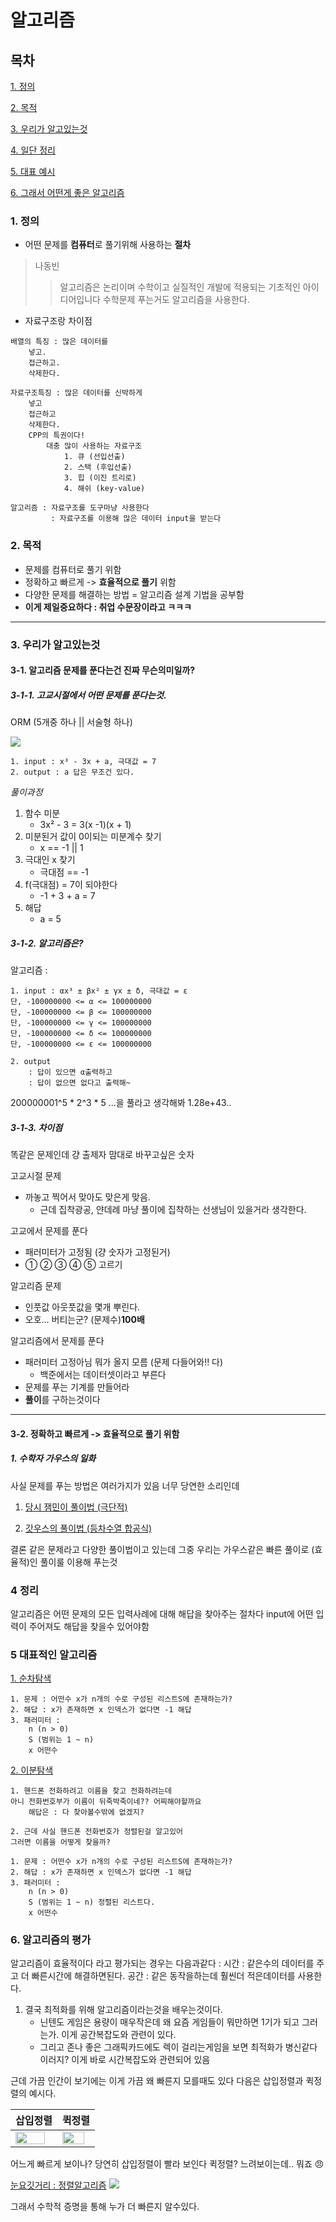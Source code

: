 # 알고리즘

## 목차
[1. 정의](#1-정의)

[2. 목적](#2-목적)

[3. 우리가 알고있는것](#3-우리가-알고있는것)

[4. 일단 정리](#4-정리)

[5. 대표 예시](#5-대표적인-알고리즘)

[6. 그래서 어떤게 좋은 알고리즘](#6-알고리즘의-평가)



### 1. 정의 
* 어떤 문제를 **컴퓨터**로 풀기위해 사용하는 **절차**
>나동빈 
>>알고리즘은 논리이며 수학이고 실질적인 개발에 적용되는 기초적인 아이디어입니다
수학문제 푸는거도 알고리즘을 사용한다.


* 자료구조랑 차이점
```
배열의 특징 : 많은 데이터를 
    넣고.
    접근하고.
    삭제한다.

자료구조특징 : 많은 데이터를 신박하게 
    넣고 
    접근하고
    삭제한다.
    CPP의 특권이다!
        대충 많이 사용하는 자료구조
            1. 큐 (선입선출)
            2. 스택 (후입선출)
            3. 힙 (이진 트리로)
            4. 해쉬 (key-value)

알고리즘 : 자료구조를 도구마냥 사용한다
         : 자료구조를 이용해 많은 데이터 input을 받는다

```
### 2. 목적
* 문제를 컴퓨터로 풀기 위함
* 정확하고 빠르게 -> **효율적으로 풀기** 위함
* 다양한 문제를 해결하는 방법 = 알고리즘 설계 기법을 공부함
* **이게 제일중요하다 : 취업 수문장이라고 ㅋㅋㅋ**

------

### 3. 우리가 알고있는것

#### 3-1. 알고리즘 문제를 푼다는건 진짜 무슨의미일까?
##### 3-1-1. 고교시절에서 어떤 문제를 푼다는것.
ORM (5개중 하나 || 서술형 하나)

![](2022-01-20-19-31-34.png)
```
1. input : x³ - 3x + a, 극대값 = 7
2. output : a 답은 무조건 있다.
```
*풀이과정*
   1. 함수 미분
      * 3x² - 3 = 3(x -1)(x + 1)
   2. 미분된거 값이 0이되는 미분계수 찾기 
      * x == -1 || 1
   3. 극대인 x 찾기
      * 극대점 == -1
   4. f(극대점) = 7이 되야한다
      * -1 + 3 + a = 7
   5. 해답
      * a = 5

##### 3-1-2. 알고리즘은?
알고리즘 : 

```
1. input : αx³ ± βx² ± γx ± δ, 극대값 = ε
단, -100000000 <= α <= 100000000
단, -100000000 <= β <= 100000000
단, -100000000 <= γ <= 100000000
단, -100000000 <= δ <= 100000000
단, -100000000 <= ε <= 100000000

2. output 
    : 답이 있으면 α출력하고
    : 답이 없으면 없다고 출력해~ 
```

200000001^5 * 2^3 * 5 ...을 풀라고 생각해봐 1.28e+43..

##### 3-1-3. 차이점
똑같은 문제인데 걍 출제자 맘대로 바꾸고싶은 숫자 

고교시절 문제
* 까놓고 찍어서 맞아도 맞은게 맞음.
  * 근데 집착광공, 얀데례 마냥 풀이에 집착하는 선생님이 있을거라 생각한다.

고교에서 문제를 푼다
* 패러미터가 고정됨 (걍 숫자가 고정된거)
* ① ② ③ ④ ⑤ 고르기

알고리즘 문제
* 인풋값 아웃풋값을 몇개 뿌린다.
* 오호... 버티는군? (문제수)**100배** 

알고리즘에서 문제를 푼다
* 패러미터 고정아님 뭐가 올지 모름 (문제 다들어와!! 다)
  * 백준에서는 데이터셋이라고 부른다 
* 문제를 푸는 기계를 만들어라
* **풀이**를 구하는것이다

------------------------

#### 3-2. 정확하고 빠르게 -> 효율적으로 풀기 위함
##### 1. 수학자 가우스의 일화
사실 문제를 푸는 방법은 여러가지가 있음 너무 당연한 소리인데

1. [당시 잼민이 풀이법 (극단적)](./1_개요_코드/1_개요_학생의풀이_1.cpp)

2. [갓우스의 풀이법 (등차수열 합공식)](./1_개요_코드/1_개요_가우스풀이법_등차수열합공식_1.cpp)


결론 같은 문제라고 다양한 풀이법이고 있는데
그중 우리는 가우스같은  빠른 풀이로 (효율적)인 풀이룰
이용해 푸는것

### 4 정리
알고리즘은 어떤 문제의 모든 입력사례에 대해 해답을 찾아주는 절차다
input에 어떤 입력이 주어져도 해답을 찾을수 있어야함

### 5 대표적인 알고리즘

[1. 순차탐색](./1_개요_코드/1_개요_순차탐색_1.cpp)

```
1. 문제 : 어떤수 x가 n개의 수로 구성된 리스트S에 존재하는가?
2. 해답 : x가 존재하면 x 인덱스가 없다면 -1 해답
3. 패러미터 : 
    n (n > 0)
    S (범위는 1 ~ n)
    x 어떤수
```


[2. 이분탐색](./1_개요_코드/1_개요_이분탐색_1.cpp)

```
1. 핸드폰 전화하려고 이름을 찾고 전화하려는데
아니 전화번호부가 이름이 뒤죽박죽이네?? 어찌해야할까요
    해답은 : 다 찾아볼수밖에 없겠지?

2. 근데 사실 핸드폰 전화번호가 정렬된걸 알고있어
그러면 이름을 어떻게 찾을까?
```

```
1. 문제 : 어떤수 x가 n개의 수로 구성된 리스트S에 존재하는가?
2. 해답 : x가 존재하면 x 인덱스가 없다면 -1 해답
3. 패러미터 : 
    n (n > 0)
    S (범위는 1 ~ n) 정렬된 리스트다. 
    x 어떤수
```

### 6. 알고리즘의 평가
알고리즘이 효율적이다 라고 평가되는 경우는 다음과같다
    : 시간 : 같은수의 데이터를 주고 더 빠른시간에 해결하면된다.
    공간 : 같은 동작을하는데 훨씬더 적은데이터를 사용한다.

1. 결국 최적화를 위해 알고리즘이라는것을 배우는것이다.
    * 닌텐도 게임은 용량이 매우작은데 왜 요즘 게임들이 뭐만하면 1기가 되고 그러는가.
이게 공간복잡도와 관련이 있다.
   * 그리고 존나 좋은 그래픽카드에도 렉이 걸리는게임을 보면 최적화가 병신같다 이러지? 이게 바로 시간복잡도와 관련되어 있음


근데 가끔 인간이 보기에는 이게 가끔 왜 빠른지 모를때도 있다
다음은 삽입정렬과 퀵정렬의 예시다.

| 삽입정렬                                                                           | 퀵정렬                                                                             |
| :--------------------------------------------------------------------------------- | :--------------------------------------------------------------------------------- |
| <img src="https://media.giphy.com/media/W4Hi8ot8XHtKgrndSv/giphy.gif" width="89%"> | <img src="https://media.giphy.com/media/AH0HNTCqmuujn1Rnt1/giphy.gif" width="89%"> |

어느게 빠르게 보이나?
당연히 삽입정렬이 빨라 보인다 
퀵정렬? 느려보이는데.. 뭐죠 :angry:

[눈요깃거리 : 정렬알고리즘](https://www.youtube.com/watch?v=kPRA0W1kECg&t=159s)
![](2022-01-21-13-54-16.png)

그래서 수학적 증명을 통해 누가 더 빠른지 알수있다.
